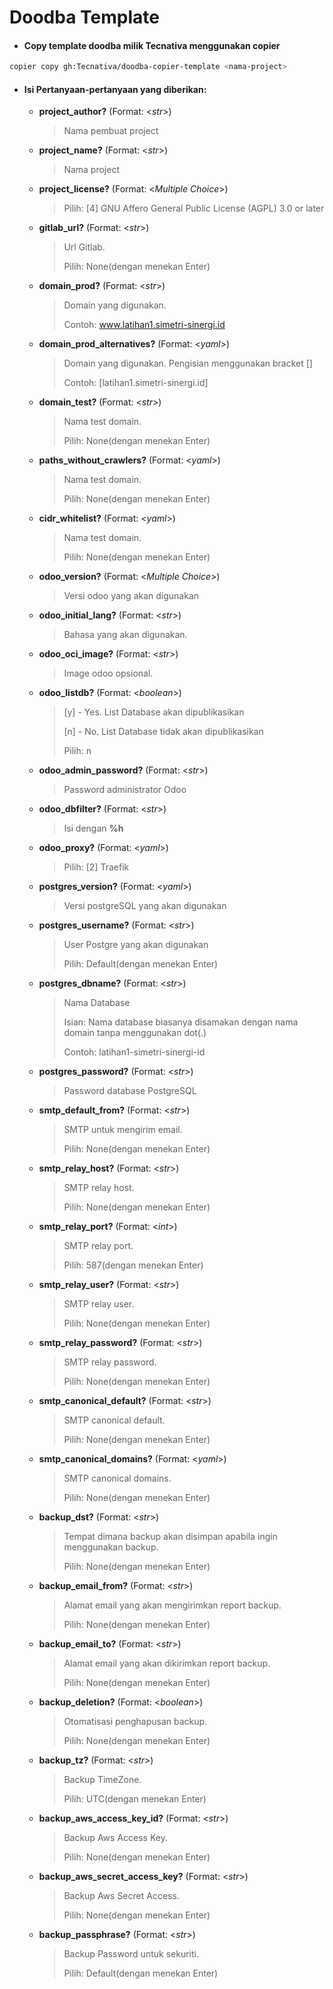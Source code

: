 # Doodba Template

- <h4></i>Copy</i> template doodba milik Tecnativa menggunakan copier</h4>
```bash
copier copy gh:Tecnativa/doodba-copier-template <nama-project>
```
- <h4>Isi Pertanyaan-pertanyaan yang diberikan:</h4>

    *   <b>project_author?</b> (Format: &lt;<i>str</i>&gt;)
        > Nama pembuat project

    *   <b>project_name?</b> (Format: &lt;<i>str</i>&gt;)
        > Nama project

    *   <b>project_license?</b> (Format: &lt;<i>Multiple Choice</i>&gt;)
        > Pilih: [4] GNU Affero General Public License (AGPL) 3.0 or later

    *   <b>gitlab_url?</b> (Format: &lt;<i>str</i>&gt;)
        > Url Gitlab.
        >
        > Pilih: None(dengan menekan Enter)

    *   <b>domain_prod?</b> (Format: &lt;<i>str</i>&gt;)
        > Domain yang digunakan.
        >
        > Contoh: www.latihan1.simetri-sinergi.id

    *   <b>domain_prod_alternatives?</b> (Format: &lt;<i>yaml</i>&gt;)
        > Domain yang digunakan. Pengisian menggunakan bracket []
        >
        > Contoh: [latihan1.simetri-sinergi.id]

    *   <b>domain_test?</b> (Format: &lt;<i>str</i>&gt;)
        > Nama test domain.
        >
        > Pilih: None(dengan menekan Enter)

    *   <b>paths_without_crawlers?</b> (Format: &lt;<i>yaml</i>&gt;)
        > Nama test domain.
        >
        > Pilih: None(dengan menekan Enter)

    *   <b>cidr_whitelist?</b> (Format: &lt;<i>yaml</i>&gt;)
        > Nama test domain.
        >
        > Pilih: None(dengan menekan Enter)

    *   <b>odoo_version?</b> (Format: &lt;<i>Multiple Choice</i>&gt;)
        > Versi odoo yang akan digunakan

    *   <b>odoo_initial_lang?</b> (Format: &lt;<i>str</i>&gt;)
        > Bahasa yang akan digunakan.

    *   <b>odoo_oci_image?</b> (Format: &lt;<i>str</i>&gt;)
        > Image odoo opsional.

    *   <b>odoo_listdb?</b> (Format: &lt;<i>boolean</i>&gt;)
        > [y] - Yes. List Database akan dipublikasikan
        >
        > [n] - No. List Database tidak akan dipublikasikan
        >
        > Pilih: n


    *   <b>odoo_admin_password?</b> (Format: &lt;<i>str</i>&gt;)
        > Password administrator Odoo

    *   <b>odoo_dbfilter?</b> (Format: &lt;<i>str</i>&gt;)
        > Isi dengan <b>%h</b>

    *   <b>odoo_proxy?</b> (Format: &lt;<i>yaml</i>&gt;)
        > Pilih: [2] Traefik

    *   <b>postgres_version?</b> (Format: &lt;<i>yaml</i>&gt;)
        > Versi postgreSQL yang akan digunakan

    *   <b>postgres_username?</b> (Format: &lt;<i>str</i>&gt;)
        > User Postgre yang akan digunakan
        >
        > Pilih: Default(dengan menekan Enter)

    *   <b>postgres_dbname?</b> (Format: &lt;<i>str</i>&gt;)
        > Nama Database
        >
        > Isian: Nama database biasanya disamakan dengan nama domain tanpa menggunakan dot(.)
        >
        > Contoh: latihan1-simetri-sinergi-id

    *   <b>postgres_password?</b> (Format: &lt;<i>str</i>&gt;)
        > Password database PostgreSQL

    *   <b>smtp_default_from?</b> (Format: &lt;<i>str</i>&gt;)
        > SMTP untuk mengirim email.
        >
        > Pilih: None(dengan menekan Enter)

    *   <b>smtp_relay_host?</b> (Format: &lt;<i>str</i>&gt;)
        > SMTP relay host.
        >
        > Pilih: None(dengan menekan Enter)

    *   <b>smtp_relay_port?</b> (Format: &lt;<i>int</i>&gt;)
        > SMTP relay port.
        >
        > Pilih: 587(dengan menekan Enter)

    *   <b>smtp_relay_user?</b> (Format: &lt;<i>str</i>&gt;)
        > SMTP relay user.
        >
        > Pilih: None(dengan menekan Enter)

    *   <b>smtp_relay_password?</b> (Format: &lt;<i>str</i>&gt;)
        > SMTP relay password.
        >
        > Pilih: None(dengan menekan Enter)

    *   <b>smtp_canonical_default?</b> (Format: &lt;<i>str</i>&gt;)
        > SMTP canonical default.
        >
        > Pilih: None(dengan menekan Enter)

    *   <b>smtp_canonical_domains?</b> (Format: &lt;<i>yaml</i>&gt;)
        > SMTP canonical domains.
        >
        > Pilih: None(dengan menekan Enter)

    *   <b>backup_dst?</b> (Format: &lt;<i>str</i>&gt;)
        > Tempat dimana backup akan disimpan apabila ingin menggunakan backup.
        >
        > Pilih: None(dengan menekan Enter)

    *   <b>backup_email_from?</b> (Format: &lt;<i>str</i>&gt;)
        > Alamat email yang akan mengirimkan report backup.
        >
        > Pilih: None(dengan menekan Enter)

    *   <b>backup_email_to?</b> (Format: &lt;<i>str</i>&gt;)
        > Alamat email yang akan dikirimkan report backup.
        >
        > Pilih: None(dengan menekan Enter)

    *   <b>backup_deletion?</b> (Format: &lt;<i>boolean</i>&gt;)
        > Otomatisasi penghapusan backup.
        >
        > Pilih: None(dengan menekan Enter)

    *   <b>backup_tz?</b> (Format: &lt;<i>str</i>&gt;)
        > Backup TimeZone.
        >
        > Pilih: UTC(dengan menekan Enter)

    *   <b>backup_aws_access_key_id?</b> (Format: &lt;<i>str</i>&gt;)
        > Backup Aws Access Key.
        >
        > Pilih: None(dengan menekan Enter)

    *   <b>backup_aws_secret_access_key?</b> (Format: &lt;<i>str</i>&gt;)
        > Backup Aws Secret Access.
        >
        > Pilih: None(dengan menekan Enter)

    *   <b>backup_passphrase?</b> (Format: &lt;<i>str</i>&gt;)
        > Backup Password untuk sekuriti.
        >
        > Pilih: Default(dengan menekan Enter)
